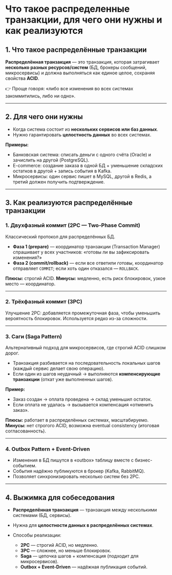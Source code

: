 # Что такое распределенные транзакции, для чего они нужны и как реализуются

## 1. Что такое распределённые транзакции

**Распределённая транзакция** — это транзакция, которая затрагивает **несколько разных ресурсов/систем** (БД, брокеры сообщений, микросервисы) и должна выполняться как единое целое, сохраняя свойства **ACID**.

👉 Проще говоря: «либо все изменения во всех системах закоммитились, либо ни одно».

---

## 2. Для чего они нужны

* Когда система состоит из **нескольких сервисов или баз данных**.
* Нужно гарантировать **целостность данных** во всех системах.

**Примеры:**

* Банковская система: списать деньги с одного счёта (Oracle) и зачислить на другой (PostgreSQL).
* E-commerce: создание заказа в одной БД + уменьшение складских остатков в другой + запись события в Kafka.
* Микросервисы: один сервис пишет в MySQL, другой в Redis, а третий должен получить подтверждение.

---

## 3. Как реализуются распределённые транзакции

### 1. **Двухфазный коммит (2PC — Two-Phase Commit)**

Классический протокол для распределённых БД.

* **Фаза 1 (prepare)** — координатор транзакции (Transaction Manager) спрашивает у всех участников: «готовы ли вы зафиксировать изменения?»
* **Фаза 2 (commit/rollback)** — если все ответили *готовы*, координатор отправляет `COMMIT`; если хоть один отказался — `ROLLBACK`.

**Плюсы:** строгий ACID.
**Минусы:** медленно, есть риск блокировок, узкое место — координатор.

---

### 2. **Трёхфазный коммит (3PC)**

Улучшение 2PC: добавляется промежуточная фаза, чтобы уменьшить вероятность блокировок.
Используется редко из-за сложности.

---

### 3. **Саги (Saga Pattern)**

Альтернативный подход для микросервисов, где строгий ACID слишком дорог.

* Транзакция разбивается на последовательность локальных шагов (каждый сервис делает свою операцию).
* Если один из шагов неудачный → выполняются **компенсирующие транзакции** (откат уже выполненных шагов).

**Пример:**

* Заказ создан → оплата проведена → склад уменьшил остаток.
* Если оплата не удалась → вызывается компенсация «отменить заказ».

**Плюсы:** работает в распределённых системах, масштабируемо.
**Минусы:** нет строгого ACID, возможна eventual consistency (итоговая согласованность).

---

### 4. **Outbox Pattern + Event-Driven**

* Изменения в БД пишутся в «outbox» таблицу вместе с бизнес-событием.
* События надёжно публикуются в брокер (Kafka, RabbitMQ).
* Позволяет синхронизировать несколько систем без 2PC.

---

## 4. Выжимка для собеседования

* **Распределённая транзакция** — транзакция между несколькими системами (БД, сервисы).
* Нужна для **целостности данных в распределённых системах**.
* Способы реализации:

    * **2PC** — строгий ACID, но медленно.
    * **3PC** — сложнее, но меньше блокировок.
    * **Saga** — цепочка шагов + компенсация (подходит для микросервисов).
    * **Outbox + Event-Driven** — надёжная публикация событий.
